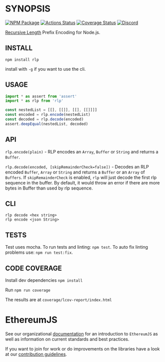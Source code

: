 # SYNOPSIS

[![NPM Package](https://img.shields.io/npm/v/rlp.svg)](https://www.npmjs.org/package/rlp)
[![Actions Status](https://github.com/ethereumjs/rlp/workflows/Build/badge.svg)](https://github.com/ethereumjs/rlp/actions)
[![Coverage Status](https://img.shields.io/coveralls/ethereumjs/rlp.svg)](https://coveralls.io/r/ethereumjs/rlp)
[![Discord](https://img.shields.io/static/v1?logo=discord&label=discord&message=Join&color=blue)](https://discord.gg/TNwARpR)

[Recursive Length](https://github.com/ethereum/wiki/wiki/RLP) Prefix Encoding for Node.js.

## INSTALL

`npm install rlp`

install with `-g` if you want to use the cli.

## USAGE

```typescript
import * as assert from 'assert'
import * as rlp from 'rlp'

const nestedList = [[], [[]], [[], [[]]]]
const encoded = rlp.encode(nestedList)
const decoded = rlp.decode(encoded)
assert.deepEqual(nestedList, decoded)
```

## API

`rlp.encode(plain)` - RLP encodes an `Array`, `Buffer` or `String` and returns a `Buffer`.

`rlp.decode(encoded, [skipRemainderCheck=false])` - Decodes an RLP encoded `Buffer`, `Array` or `String` and returns a `Buffer` or an `Array` of `Buffers`. If `skipRemainderCheck` is enabled, `rlp` will just decode the first rlp sequence in the buffer. By default, it would throw an error if there are more bytes in Buffer than used by rlp sequence.

## CLI

`rlp decode <hex string>`  
`rlp encode <json String>`

## TESTS

Test uses mocha. To run tests and linting: `npm test`. To auto fix linting problems use: `npm run test:fix`.

## CODE COVERAGE

Install dev dependencies
`npm install`

Run
`npm run coverage`

The results are at
`coverage/lcov-report/index.html`

# EthereumJS

See our organizational [documentation](https://ethereumjs.readthedocs.io) for an introduction to `EthereumJS` as well as information on current standards and best practices.

If you want to join for work or do improvements on the libraries have a look at our [contribution guidelines](https://ethereumjs.readthedocs.io/en/latest/contributing.html).
